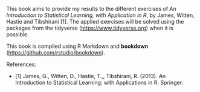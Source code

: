 This book aims to provide my results to the different exercises of *An Introduction to Statistical Learning, with Application in R*, by James, Witten, Hastie and Tibshirani [1]. The applied exercises will be solved using the packages from the tidyverse (https://www.tidyverse.org) when it is possible.

This book is compiled using R Markdown and **bookdown** (https://github.com/rstudio/bookdown).

References:
 * [1] James, G., Witten, D., Hastie, T.,, Tibshirani, R. (2013). An Introduction to Statistical Learning: with Applications in R. Springer.

